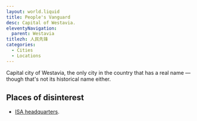 ```yaml
---
layout: world.liquid
title: People's Vanguard
desc: Capital of Westavia.
eleventyNavigation:
  parent: Westavia
titlezh: 人民先锋
categories:
  - Cities
  - Locations
---
```


Capital city of Westavia, the only city in the country that has a real name — though that's not its historical name either.

## Places of disinterest

- [ISA headquarters](/world/isa/).
